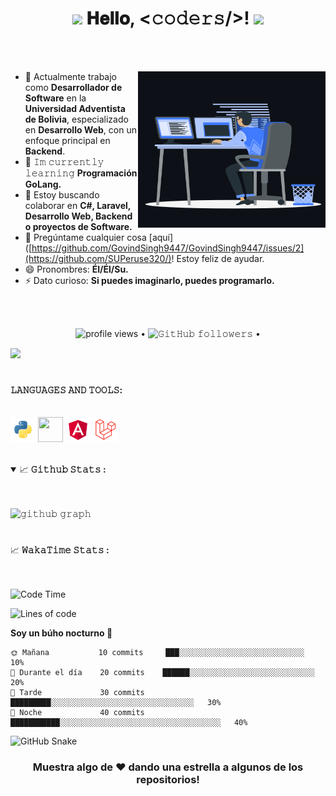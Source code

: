 <h1 align="center">
  <img src="GIF/Earth.gif" width="24px">
  𝐇𝐞𝐥𝐥𝐨, &lt;𝚌𝚘𝚍𝚎𝚛𝚜/&gt;!
  <img src="GIF/Hi.gif" width="40px" />
</h1>

<br/>
<br/>

<p><img align="right" height="250" width="300" src="https://raw.githubusercontent.com/SubhadeepZilong/SubhadeepZilong/main/icons/animation_500_kxa883sd.gif" alt="SubhadeepZilong" /></p>


- 🔭 Actualmente trabajo como **Desarrollador de Software** en la **Universidad Adventista de Bolivia**, especializado en **Desarrollo Web**, con un enfoque principal en **Backend**.
- 🌱 𝙸𝚖 𝚌𝚞𝚛𝚛𝚎𝚗𝚝𝚕𝚢 𝚕𝚎𝚊𝚛𝚗𝚒𝚗𝚐 **Programación GoLang.**
- 👯 Estoy buscando colaborar en **C#, Laravel, Desarrollo Web, Backend o proyectos de Software.**
- 💬 Pregúntame cualquier cosa [aquí]([https://github.com/GovindSingh9447/GovindSingh9447/issues/2](https://github.com/SUPeruse320/)! Estoy feliz de ayudar.
- 😄 Pronombres: **Él/Él/Su.**
- ⚡ Dato curioso: **Si puedes imaginarlo, puedes programarlo.**

<br/>
<br/>




<p align="center">
  <img alt = "profile views" src="https://komarev.com/ghpvc/?username=superuse320&style=flat&color=blue"> •   
  <img alt="𝙶𝚒𝚝𝙷𝚞𝚋 𝚏𝚘𝚕𝚕𝚘𝚠𝚎𝚛𝚜" src="https://img.shields.io/github/followers/superuse320?label=Followers&style=social"> •

  <a href="https://github.com/sponsors/superuse320"><img src="https://img.shields.io/static/v1?label=Sponsor&message=%E2%9D%A4&logo=GitHub&color=%23fe8e86"/></a>
</p>


#


**𝙻𝙰𝙽𝙶𝚄𝙰𝙶𝙴𝚂 𝙰𝙽𝙳 𝚃𝙾𝙾𝙻𝚂:**  
<br/>
<br/>
<code><img height="40" width="40" src="https://raw.githubusercontent.com/github/explore/80688e429a7d4ef2fca1e82350fe8e3517d3494d/topics/python/python.png"></code>
<code><img height="40" width="40" src="https://cdn.iconscout.com/icon/free/png-512/c-programming-569564.png"></code>
<code><img height="40" width="40" src="https://raw.githubusercontent.com/github/explore/80688e429a7d4ef2fca1e82350fe8e3517d3494d/topics/angular/angular.png"></code>
<code><img height="40" width="40" src="https://raw.githubusercontent.com/github/explore/80688e429a7d4ef2fca1e82350fe8e3517d3494d/topics/laravel/laravel.png"></code>


<br/>

<details open="">
<summary>
  <g-emoji class="g-emoji" alias="chart_with_upwards_trend" fallback-src="https://github.githubassets.com/images/icons/emoji/unicode/1f4c8.png">📈</g-emoji>
  <strong>𝙶𝚒𝚝𝚑𝚞𝚋 𝚂𝚝𝚊𝚝𝚜 : </strong>
</summary>
<br>


</details>
<br>


![𝚐𝚒𝚝𝚑𝚞𝚋 𝚐𝚛𝚊𝚙𝚑](https://github-readme-activity-graph.vercel.app/graph?username=superuse320&theme=react-dark&hide_border=true&area=true)


#

<summary>
  <g-emoji class="g-emoji" alias="chart_with_upwards_trend" fallback-src="https://github.githubassets.com/images/icons/emoji/unicode/1f4c8.png">📈</g-emoji>
  <strong>𝚆𝚊𝚔𝚊𝚃𝚒𝚖𝚎 𝚂𝚝𝚊𝚝𝚜 : </strong>
</summary>


<br>
<br>

<!--START_SECTION:waka-->

![Code Time](http://img.shields.io/badge/Code%20Time-4%2C938%20hrs%2055%20mins-blue)

![Lines of code](https://img.shields.io/badge/From%20Hello%20World%20I%27ve%20Written-11.3%20million%20lines%20of%20code-blue)

**Soy un búho nocturno 🦉** 

```text
🌞 Mañana           10 commits     ███░░░░░░░░░░░░░░░░░░░░░░░░░░░░   10%
🌆 Durante el día    20 commits    ██████░░░░░░░░░░░░░░░░░░░░░░░░░░░░   20%
🌃 Tarde             30 commits    █████████░░░░░░░░░░░░░░░░░░░░░░░░░░░░░░░░   30%
🌙 Noche             40 commits    ███████████░░░░░░░░░░░░░░░░░░░░░░░░░░░░░░░░░░░░   40%

```
<picture>
  <source media="(prefers-color-scheme: dark)" srcset="dist/github-snake-dark.svg" />
  <source media="(prefers-color-scheme: light)" srcset="dist/github-snake.svg" />
  <img alt="GitHub Snake" src="dist/github-snake.svg" />
</picture>


<br/>

<div align="center">

### Muestra algo de ❤️ dando una estrella a algunos de los repositorios!

</div>


